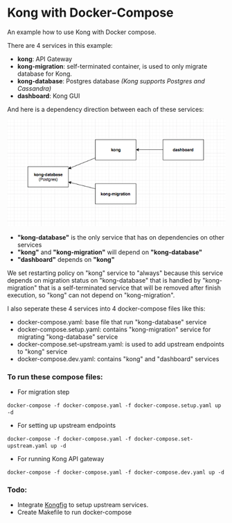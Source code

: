 # Kong with Docker-Compose

An example how to use Kong with Docker compose.

There are 4 services in this example:
- **kong**: API Gateway
- **kong-migration**: self-terminated container, is used to only migrate database for Kong.
- **kong-database**: Postgres database *(Kong supports Postgres and Cassandra)*
- **dashboard**: Kong GUI

And here is a dependency direction between each of these services:

<a href="./dependency-direction.png" target="_blank">  
  <img src="./dependency-direction.png" width="550">
</a>


- **"kong-database"** is the only service that has on dependencies on other services
- **"kong"** and **"kong-migration"** will depend on **"kong-database"**
- **"dashboard"** depends on **"kong"**

We set restarting policy on "kong" service to "always" because this service depends on migration status on "kong-database" that is handled by "kong-migration" that is a self-terminated service that will be removed after finish execution, so "kong" can not depend on "kong-migration".


I also seperate these 4 services into 4 docker-compose files like this:
- docker-compose.yaml: base file that run "kong-database" service
- docker-compose.setup.yaml: contains "kong-migration" service for migrating "kong-database" service
- docker-compose.set-upstream.yaml: is used to add upstream endpoints to "kong" service
- docker-compose.dev.yaml: contains "kong" and "dashboard" services

### To run these compose files:

- For migration step
````
docker-compose -f docker-compose.yaml -f docker-compose.setup.yaml up -d
````

- For setting up upstream endpoints
````
docker-compose -f docker-compose.yaml -f docker-compose.set-upstream.yaml up -d
````

- For running Kong API gateway
````
docker-compose -f docker-compose.yaml -f docker-compose.dev.yaml up -d
````

### Todo:
- Integrate [Kongfig](https://github.com/mybuilder/kongfig) to setup upstream services.
- Create Makefile to run docker-compose